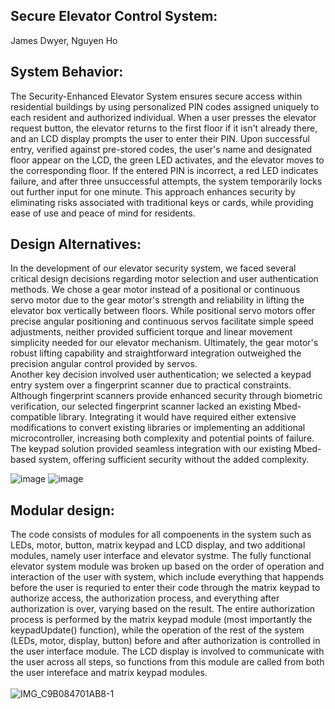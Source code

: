 ## Secure Elevator Control System: 
James Dwyer, Nguyen Ho

## System Behavior:
The Security-Enhanced Elevator System ensures secure access within residential buildings by using personalized PIN codes assigned uniquely to each resident and authorized individual. 
When a user presses the elevator request button, the elevator returns to the first floor if it isn't already there, and an LCD display prompts the user to enter their PIN. 
Upon successful entry, verified against pre-stored codes, the user's name and designated floor appear on the LCD, the green LED activates, and the elevator moves to the corresponding floor. 
If the entered PIN is incorrect, a red LED indicates failure, and after three unsuccessful attempts, the system temporarily locks out further input for one minute. 
This approach enhances security by eliminating risks associated with traditional keys or cards, while providing ease of use and peace of mind for residents.

## Design Alternatives:
In the development of our elevator security system, we faced several critical design decisions regarding motor selection and user authentication methods. 
We chose a gear motor instead of a positional or continuous servo motor due to the gear motor's strength and reliability in lifting the elevator box vertically between floors. 
While positional servo motors offer precise angular positioning and continuous servos facilitate simple speed adjustments, neither provided sufficient torque and linear movement simplicity needed for our elevator mechanism. 
Ultimately, the gear motor's robust lifting capability and straightforward integration outweighed the precision angular control provided by servos. 
<br/>
Another key decision involved user authentication; we selected a keypad entry system over a fingerprint scanner due to practical constraints. 
Although fingerprint scanners provide enhanced security through biometric verification, our selected fingerprint scanner lacked an existing Mbed-compatible library. 
Integrating it would have required either extensive modifications to convert existing libraries or implementing an additional microcontroller, increasing both complexity and potential points of failure. 
The keypad solution provided seamless integration with our existing Mbed-based system, offering sufficient security without the added complexity.

![image](https://github.com/user-attachments/assets/210d9014-db3d-400b-82c3-6084077cbcb5)
![image](https://github.com/user-attachments/assets/4c90974b-b36b-4c09-9bb0-1bf34446c235)


## Modular design:
The code consists of modules for all compoenents in the system such as LEDs, motor, button, matrix keypad and LCD display, and two additional modules, namely user interface and elevator systme. The fully functional elevator system module was broken up based on the order of operation and interaction of the user with system, which include everything that happends before the user is requried to enter their code through the matrix keypad to authorize access, the authorization process, and everything after authorization is over, varying based on the result. The entire authorization process is performed by the matrix keypad module (most importantly the keypadUpdate() function), while the operation of the rest of the system (LEDs, motor, display, button) before and after authorization is controlled in the user interface module. The LCD display is involved to communicate with the user across all steps, so functions from this module are called from both the user intereface and matrix keypad modules. 
<br/> <br/>
![IMG_C9B084701AB8-1](https://github.com/user-attachments/assets/bd9deab0-9252-4e85-a208-1407cdbd69ea)




